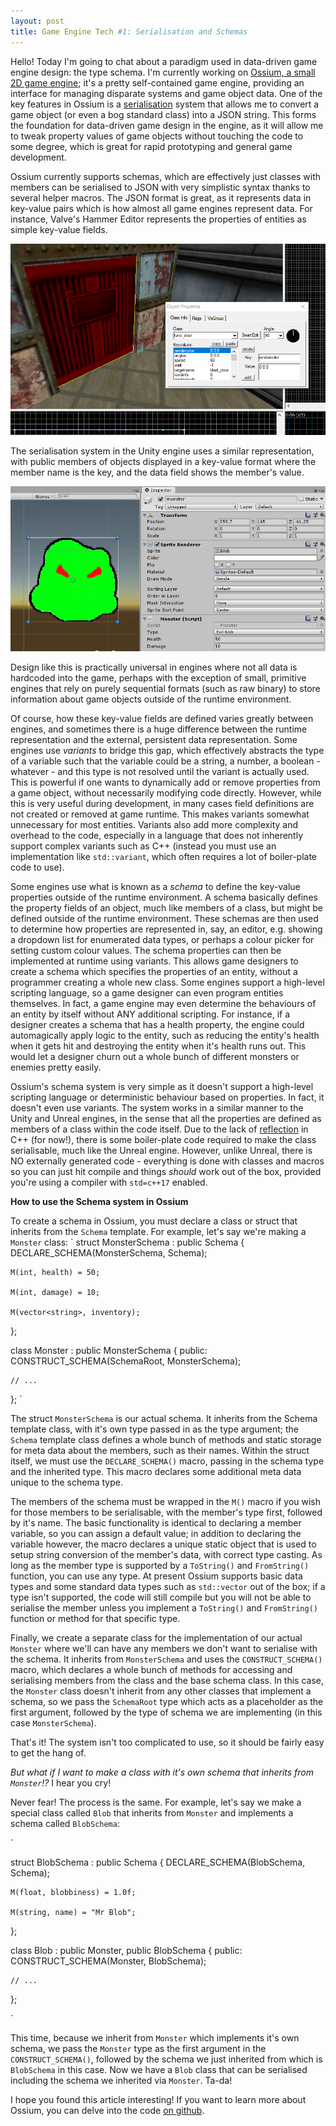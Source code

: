 ```yaml
---
layout: post
title: Game Engine Tech #1: Serialisation and Schemas
---
```


Hello! Today I'm going to chat about a paradigm used in data-driven game engine design: the type schema.
I'm currently working on [Ossium, a small 2D game engine](https://ossiumengine.net); it's a pretty self-contained
game engine, providing an interface for managing disparate systems and game object data.
One of the key features in Ossium is a [serialisation](https://en.wikipedia.org/wiki/Serialization) system
that allows me to convert a game object (or even a bog standard class) into a JSON string.
This forms the foundation for data-driven game design in the engine, as it will allow me to tweak property values of
game objects without touching the code to some degree, which is great for rapid prototyping and general game development.

Ossium currently supports schemas, which are effectively just classes with members can be serialised to JSON
with very simplistic syntax thanks to several helper macros. The JSON format is great, as it represents
data in key-value pairs which is how almost all game engines represent data. For instance, Valve's Hammer Editor
represents the properties of entities as simple key-value fields.

![Properties of an entity within Valve's Hammer Editor for the GoldSource engine](/images/posts/vhe_entity.png)

The serialisation system in the Unity engine uses a similar representation, with public members of objects displayed
in a key-value format where the member name is the key, and the data field shows the member's value.

![Properties of a component in the Unity game object inspector window](/images/posts/unity_inspector.png)

Design like this is practically universal in engines where not all data is hardcoded into the game,
perhaps with the exception of small, primitive engines that rely on purely sequential formats
(such as raw binary) to store information about game objects outside of the runtime environment.

Of course, how these key-value fields are defined varies greatly between engines, and sometimes there is a huge
difference between the runtime representation and the external, persistent data representation. Some engines
use _variants_ to bridge this gap, which effectively abstracts the type of a variable such that the variable could be a string,
a number, a boolean - whatever - and this type is not resolved until the variant is actually used.
This is powerful if one wants to dynamically add or remove properties from a game object, without necessarily modifying
code directly. However, while this is very useful during development, in many cases field definitions are not created
or removed at game runtime. This makes variants somewhat unnecessary for most entities. Variants also add more
complexity and overhead to the code, especially in a language that does not inherently support complex variants such as C++
(instead you must use an implementation like `std::variant`, which often requires a lot of boiler-plate code to use).

Some engines use what is known as a _schema_ to define the key-value properties outside of the runtime
environment. A schema basically defines the property fields of an object, much like members of a class,
but might be defined outside of the runtime environment. These schemas are then used to determine how properties are
represented in, say, an editor, e.g. showing a dropdown list for enumerated data types, or perhaps a colour picker
for setting custom colour values. The schema properties can then be implemented at runtime using variants. This allows
game designers to create a schema which specifies the properties of an entity, without a programmer creating a whole
new class. Some engines support a high-level scripting language, so a game designer can even program entities themselves.
In fact, a game engine may even determine the behaviours of an entity by itself without ANY additional scripting.
For instance, if a designer creates a schema that has a health property, the engine could automagically apply logic
to the entity, such as reducing the entity's health when it gets hit and destroying the entity when it's health runs out.
This would let a designer churn out a whole bunch of different monsters or enemies pretty easily.

Ossium's schema system is very simple as it doesn't support a high-level scripting language or deterministic behaviour
based on properties. In fact, it doesn't even use variants. The system works in a similar manner to the Unity and Unreal
engines, in the sense that all the properties are defined as members of a class within the code itself.
Due to the lack of [reflection](https://en.wikipedia.org/wiki/Reflection_(computer_programming)) in C++ (for now!),
there is some boiler-plate code required to make the class serialisable, much like the Unreal engine. However, unlike Unreal,
there is NO externally generated code - everything is done with classes and macros so you can just hit compile and things
_should_ work out of the box, provided you're using a compiler with `std=c++17` enabled.

**How to use the Schema system in Ossium**

To create a schema in Ossium, you must declare a class or struct that inherits from the `Schema` template. For example,
let's say we're making a `Monster` class:
`
struct MonsterSchema : public Schema<MonsterSchema>
{
    DECLARE_SCHEMA(MonsterSchema, Schema<MonsterSchema>);
    
    M(int, health) = 50;
    
    M(int, damage) = 10;

    M(vector<string>, inventory);
    
};

class Monster : public MonsterSchema
{
public:
    CONSTRUCT_SCHEMA(SchemaRoot, MonsterSchema);
    
    // ...
    
};
`

The struct `MonsterSchema` is our actual schema. It inherits from the Schema template class, with it's own type
passed in as the type argument; the `Schema` template class defines a whole bunch of methods and static storage for
meta data about the members, such as their names. Within the struct itself, we must use the `DECLARE_SCHEMA()` macro,
passing in the schema type and the inherited type. This macro declares some additional meta data unique to the schema type.

The members of the schema must be wrapped in the `M()` macro if you wish for those members to be serialisable,
with the member's type first, followed by it's name. The basic functionality is identical to declaring a member variable,
so you can assign a default value; in addition to declaring the variable however, the macro declares a unique static
object that is used to setup string conversion of the member's data, with correct type casting. As long as the member type
is supported by a `ToString()` and `FromString()` function, you can use any type. At present Ossium supports basic data types
and some standard data types such as `std::vector` out of the box; if a type isn't supported, the code will still compile but
you will not be able to serialise the member unless you implement a `ToString()` and `FromString()` function or method
for that specific type.

Finally, we create a separate class for the implementation of our actual `Monster` where we'll can have any members we don't
want to serialise with the schema. It inherits from `MonsterSchema` and uses the `CONSTRUCT_SCHEMA()` macro, which declares
a whole bunch of methods for accessing and serialising members from the class and the base schema class. In this case,
the `Monster` class doesn't inherit from any other classes that implement a schema, so we pass the `SchemaRoot` type which
acts as a placeholder as the first argument, followed by the type of schema we are implementing (in this case `MonsterSchema`).

That's it! The system isn't too complicated to use, so it should be fairly easy to get the hang of.

_But what if I want to make a class with it's own schema that inherits from _`Monster`_!?_ I hear you cry!

Never fear! The process is the same. For example, let's say we make a special class called `Blob` that
inherits from `Monster` and implements a schema called `BlobSchema`:

`

struct BlobSchema : public Schema<BlobSchema>
{
    DECLARE_SCHEMA(BlobSchema, Schema<BlobSchema>);
    
    M(float, blobbiness) = 1.0f;
    
    M(string, name) = "Mr Blob";
    
};

class Blob : public Monster, public BlobSchema
{
public:
    CONSTRUCT_SCHEMA(Monster, BlobSchema);
    
    // ...
    
};

`

This time, because we inherit from `Monster` which implements it's own schema, we pass the `Monster` type as the first
argument in the `CONSTRUCT_SCHEMA()`, followed by the schema we just inherited from which is `BlobSchema` in this case.
Now we have a `Blob` class that can be serialised including the schema we inherited via `Monster`. Ta-da!

I hope you found this article interesting! If you want to learn more about Ossium, you can delve into the code
[on github](https://github.com/SpectralCascade/Ossium).
